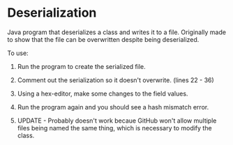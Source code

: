# Deserialization
Java program that deserializes a class and writes it to a file. Originally made to show that the file can be overwritten despite being deserialized.

To use:
  1. Run the program to create the serialized file.
  2. Comment out the serialization so it doesn't overwrite. (lines 22 - 36)
  3. Using a hex-editor, make some changes to the field values.
  4. Run the program again and you should see a hash mismatch error.

  5. UPDATE - Probably doesn't work becaue GitHub won't allow multiple files being named the same thing, which is necessary to modify the class.
